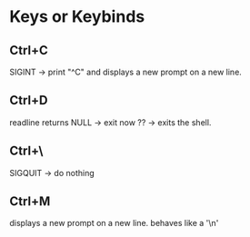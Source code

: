 # Keys or Keybinds #

## Ctrl+C ##

SIGINT -> print "^C" and displays a new prompt on a new line.

## Ctrl+D ##

readline returns NULL -> exit now
?? -> exits the shell.

## Ctrl+\ ##

SIGQUIT -> do nothing

## Ctrl+M ##

displays a new prompt on a new line.
behaves like a '\n'
